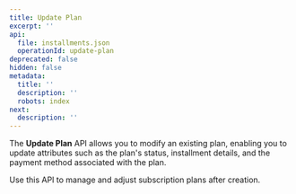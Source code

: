 ```yaml
---
title: Update Plan
excerpt: ''
api:
  file: installments.json
  operationId: update-plan
deprecated: false
hidden: false
metadata:
  title: ''
  description: ''
  robots: index
next:
  description: ''
---
```

The **Update Plan** API allows you to modify an existing plan, enabling you to update attributes such as the plan's status, installment details, and the payment method associated with the plan.

Use this API to manage and adjust subscription plans after creation.
